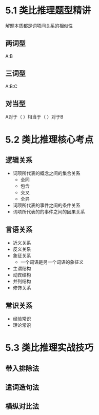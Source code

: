 # 5.1 类比推理题型精讲
解题本质都是词项间关系的相似性

## 两词型
A:B

## 三词型
A:B:C

## 对当型
A对于（ ）相当于（ ）对于B

# 5.2 类比推理核心考点
## 逻辑关系
+ 词项所代表的概念之间的集合关系
    - 全同
    - 包含
    - 交叉
    - 全异
+ 词项所代表的事件之间的条件关系
+ 词项所代表的的事件之间的因果关系

## 言语关系
+ 近义关系
+ 反义关系
+ 象征关系
    - 一个词语是另一个词语的象征义
+ 主谓结构
+ 动宾结构
+ 并列结构
+ 修饰关系

## 常识关系
+ 经验常识
+ 理论常识

# 5.3 类比推理实战技巧
## 带入排除法
## 遣词造句法
## 横纵对比法
